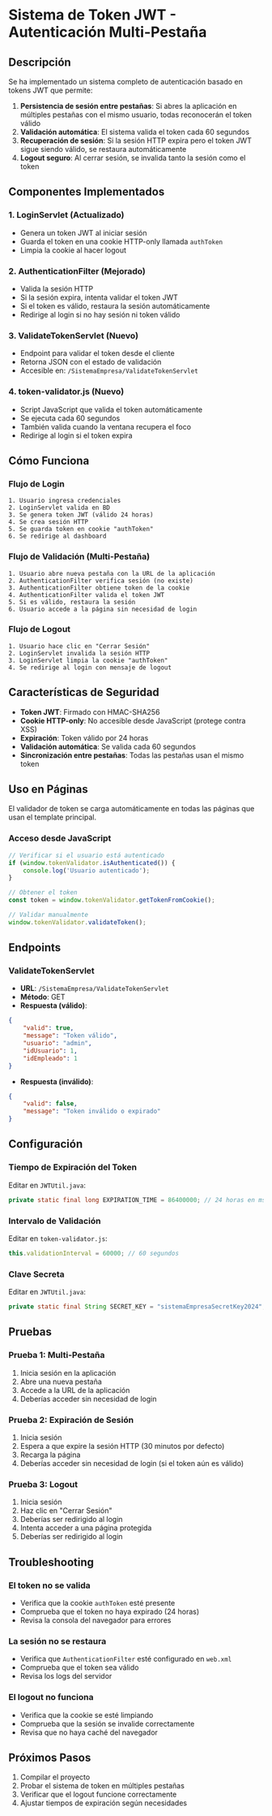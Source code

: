 # Sistema de Token JWT - Autenticación Multi-Pestaña

## Descripción

Se ha implementado un sistema completo de autenticación basado en tokens JWT que permite:

1. **Persistencia de sesión entre pestañas**: Si abres la aplicación en múltiples pestañas con el mismo usuario, todas reconocerán el token válido
2. **Validación automática**: El sistema valida el token cada 60 segundos
3. **Recuperación de sesión**: Si la sesión HTTP expira pero el token JWT sigue siendo válido, se restaura automáticamente
4. **Logout seguro**: Al cerrar sesión, se invalida tanto la sesión como el token

## Componentes Implementados

### 1. **LoginServlet** (Actualizado)
- Genera un token JWT al iniciar sesión
- Guarda el token en una cookie HTTP-only llamada `authToken`
- Limpia la cookie al hacer logout

### 2. **AuthenticationFilter** (Mejorado)
- Valida la sesión HTTP
- Si la sesión expira, intenta validar el token JWT
- Si el token es válido, restaura la sesión automáticamente
- Redirige al login si no hay sesión ni token válido

### 3. **ValidateTokenServlet** (Nuevo)
- Endpoint para validar el token desde el cliente
- Retorna JSON con el estado de validación
- Accesible en: `/SistemaEmpresa/ValidateTokenServlet`

### 4. **token-validator.js** (Nuevo)
- Script JavaScript que valida el token automáticamente
- Se ejecuta cada 60 segundos
- También valida cuando la ventana recupera el foco
- Redirige al login si el token expira

## Cómo Funciona

### Flujo de Login
```
1. Usuario ingresa credenciales
2. LoginServlet valida en BD
3. Se genera token JWT (válido 24 horas)
4. Se crea sesión HTTP
5. Se guarda token en cookie "authToken"
6. Se redirige al dashboard
```

### Flujo de Validación (Multi-Pestaña)
```
1. Usuario abre nueva pestaña con la URL de la aplicación
2. AuthenticationFilter verifica sesión (no existe)
3. AuthenticationFilter obtiene token de la cookie
4. AuthenticationFilter valida el token JWT
5. Si es válido, restaura la sesión
6. Usuario accede a la página sin necesidad de login
```

### Flujo de Logout
```
1. Usuario hace clic en "Cerrar Sesión"
2. LoginServlet invalida la sesión HTTP
3. LoginServlet limpia la cookie "authToken"
4. Se redirige al login con mensaje de logout
```

## Características de Seguridad

- **Token JWT**: Firmado con HMAC-SHA256
- **Cookie HTTP-only**: No accesible desde JavaScript (protege contra XSS)
- **Expiración**: Token válido por 24 horas
- **Validación automática**: Se valida cada 60 segundos
- **Sincronización entre pestañas**: Todas las pestañas usan el mismo token

## Uso en Páginas

El validador de token se carga automáticamente en todas las páginas que usan el template principal.

### Acceso desde JavaScript
```javascript
// Verificar si el usuario está autenticado
if (window.tokenValidator.isAuthenticated()) {
    console.log('Usuario autenticado');
}

// Obtener el token
const token = window.tokenValidator.getTokenFromCookie();

// Validar manualmente
window.tokenValidator.validateToken();
```

## Endpoints

### ValidateTokenServlet
- **URL**: `/SistemaEmpresa/ValidateTokenServlet`
- **Método**: GET
- **Respuesta (válido)**:
```json
{
    "valid": true,
    "message": "Token válido",
    "usuario": "admin",
    "idUsuario": 1,
    "idEmpleado": 1
}
```

- **Respuesta (inválido)**:
```json
{
    "valid": false,
    "message": "Token inválido o expirado"
}
```

## Configuración

### Tiempo de Expiración del Token
Editar en `JWTUtil.java`:
```java
private static final long EXPIRATION_TIME = 86400000; // 24 horas en ms
```

### Intervalo de Validación
Editar en `token-validator.js`:
```javascript
this.validationInterval = 60000; // 60 segundos
```

### Clave Secreta
Editar en `JWTUtil.java`:
```java
private static final String SECRET_KEY = "sistemaEmpresaSecretKey2024";
```

## Pruebas

### Prueba 1: Multi-Pestaña
1. Inicia sesión en la aplicación
2. Abre una nueva pestaña
3. Accede a la URL de la aplicación
4. Deberías acceder sin necesidad de login

### Prueba 2: Expiración de Sesión
1. Inicia sesión
2. Espera a que expire la sesión HTTP (30 minutos por defecto)
3. Recarga la página
4. Deberías acceder sin necesidad de login (si el token aún es válido)

### Prueba 3: Logout
1. Inicia sesión
2. Haz clic en "Cerrar Sesión"
3. Deberías ser redirigido al login
4. Intenta acceder a una página protegida
5. Deberías ser redirigido al login

## Troubleshooting

### El token no se valida
- Verifica que la cookie `authToken` esté presente
- Comprueba que el token no haya expirado (24 horas)
- Revisa la consola del navegador para errores

### La sesión no se restaura
- Verifica que `AuthenticationFilter` esté configurado en `web.xml`
- Comprueba que el token sea válido
- Revisa los logs del servidor

### El logout no funciona
- Verifica que la cookie se esté limpiando
- Comprueba que la sesión se invalide correctamente
- Revisa que no haya caché del navegador

## Próximos Pasos

1. Compilar el proyecto
2. Probar el sistema de token en múltiples pestañas
3. Verificar que el logout funcione correctamente
4. Ajustar tiempos de expiración según necesidades

